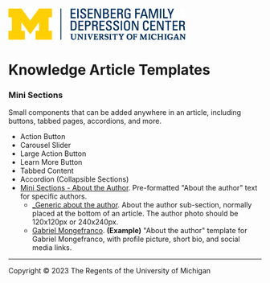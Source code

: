 ![Depression Center Logo](https://github.com/DepressionCenter/.github/blob/main/images/EFDCLogo_375w.png "depressioncenter.org")

# Knowledge Article Templates

### Mini Sections
Small components that can be added anywhere in an article, including buttons, tabbed pages, accordions, and more.
+ Action Button
+ Carousel Slider
+ Large Action Button
+ Learn More Button
+ Tabbed Content
+ Accordion (Collapsible Sections)
+ [Mini Sections - About the Author](https://github.com/DepressionCenter/EFDC-TDX-KB/tree/main/ArticleTemplates/Mini_Sections/About_the_Author). Pre-formatted "About the author" text for specific authors.
    + [_Generic about the author](https://github.com/DepressionCenter/EFDC-TDX-KB/blob/main/ArticleTemplates/Mini_Sections/About_the_Author/_Generic_About_the_Author.html). About the author sub-section, normally placed at the bottom of an article. The author photo should be 120x120px or 240x240px.
    + [Gabriel Mongefranco](https://github.com/DepressionCenter/EFDC-TDX-KB/blob/main/ArticleTemplates/Mini_Sections/About_the_Author/Gabriel_Mongefranco.html). __(Example)__ "About the author" template for Gabriel Mongefranco, with profile picture, short bio, and social media links.  



----

Copyright © 2023 The Regents of the University of Michigan
